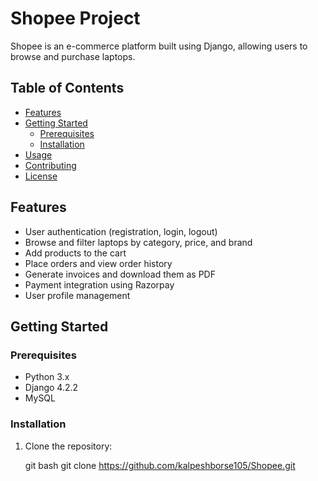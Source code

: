 # Shopee Project

Shopee is an e-commerce platform built using Django, allowing users to browse and purchase laptops.

## Table of Contents

- [Features](#features)
- [Getting Started](#getting-started)
  - [Prerequisites](#prerequisites)
  - [Installation](#installation)
- [Usage](#usage)
- [Contributing](#contributing)
- [License](#license)

## Features

- User authentication (registration, login, logout)
- Browse and filter laptops by category, price, and brand
- Add products to the cart
- Place orders and view order history
- Generate invoices and download them as PDF
- Payment integration using Razorpay
- User profile management

## Getting Started

### Prerequisites

- Python 3.x
- Django 4.2.2
- MySQL

### Installation

1. Clone the repository:

   git bash
   git clone https://github.com/kalpeshborse105/Shopee.git
